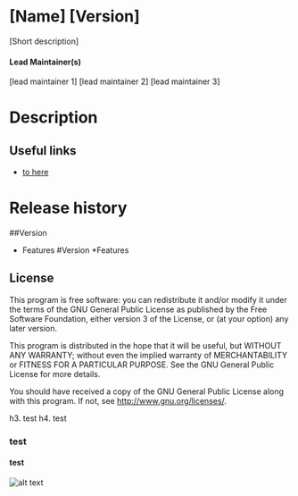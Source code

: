 [Name] [Version]
=======================
[Short description]

#### Lead Maintainer(s)
[lead maintainer 1]
[lead maintainer 2]
[lead maintainer 3]

Description
===========


Useful links
------------

* [to here](http://www.emeneo.com) 

Release history
===============
##Version
* Features
#Version
*Features

License
-------

This program is free software: you can redistribute it and/or modify it under the terms of the GNU General Public License as
published by the Free Software Foundation, either version 3 of the License, or (at your option) any later version.

This program is distributed in the hope that it will be useful, but WITHOUT ANY WARRANTY; without even the implied warranty of
MERCHANTABILITY or FITNESS FOR A PARTICULAR PURPOSE.  See the GNU General Public License for more details.

You should have received a copy of the GNU General Public License along with this program. If not, see
<http://www.gnu.org/licenses/>.

h3. test
h4. test
### test
#### test

![alt text](http://www.emeneo.com/images/logo.gif "Title")
